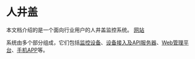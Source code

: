 # 人井盖

本文档介绍的是一个面向行业用户的人井盖监控系统。
[网站](https://www.renjinggai.com)

系统由多个部分组成，它们包括[监控设备](devices/)、[设备接入及API服务器](https://api.renjinggai.com/docs)、[Web管理平台](console/)、[手机APP](app/)等。

